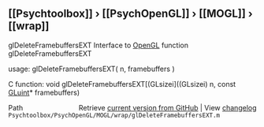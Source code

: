 ## [[Psychtoolbox]] &#8250; [[PsychOpenGL]] &#8250; [[MOGL]] &#8250; [[wrap]]

glDeleteFramebuffersEXT  Interface to [OpenGL](OpenGL) function glDeleteFramebuffersEXT  
  
usage:  glDeleteFramebuffersEXT( n, framebuffers )  
  
C function:  void glDeleteFramebuffersEXT[(GLsizei]((GLsizei) n, const [GLuint](GLuint)\* framebuffers)  




<div class="code_header" style="text-align:right;">
  <span style="float:left;">Path&nbsp;&nbsp;</span> <span class="counter">Retrieve <a href=
  "https://raw.github.com/Psychtoolbox-3/Psychtoolbox-3/beta/Psychtoolbox/PsychOpenGL/MOGL/wrap/glDeleteFramebuffersEXT.m">current version from GitHub</a> | View <a href=
  "https://github.com/Psychtoolbox-3/Psychtoolbox-3/commits/beta/Psychtoolbox/PsychOpenGL/MOGL/wrap/glDeleteFramebuffersEXT.m">changelog</a></span>
</div>
<div class="code">
  <code>Psychtoolbox/PsychOpenGL/MOGL/wrap/glDeleteFramebuffersEXT.m</code>
</div>

